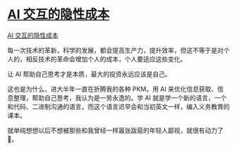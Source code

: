 # [AI 交互的隐性成本](https://github.com/VandeeFeng/gitmemo/issues/21)

[AI 交互的隐性成本](https://www.vandee.art/2024-12-08-The-Hidden-Costs-of-AI-Interaction.html)

每一次技术的革新，科学的发展，都会提高生产力，提升效率，但这不等于是对个人的，相反技术的革命会增加个人的成本，个人要适应这些变化。

让 AI 帮助自己思考才是本质，最大的投资永远应该是自己。

这也是为什么，进大半年一直在折腾我的各种 PKM。用 AI 来优化信息获取、信息整理，帮助自己思考，我认为是一劳永逸的。学 AI 就是学一个新的语言，一个和代码、二进制沟通的语言，而这个语言迟早会和当初英文一样，编入义务教育的课本。

就单纯想想以后不想被那些和我曾经一样嚣张跋扈的年轻人鄙视，就很有动力了🤣。 